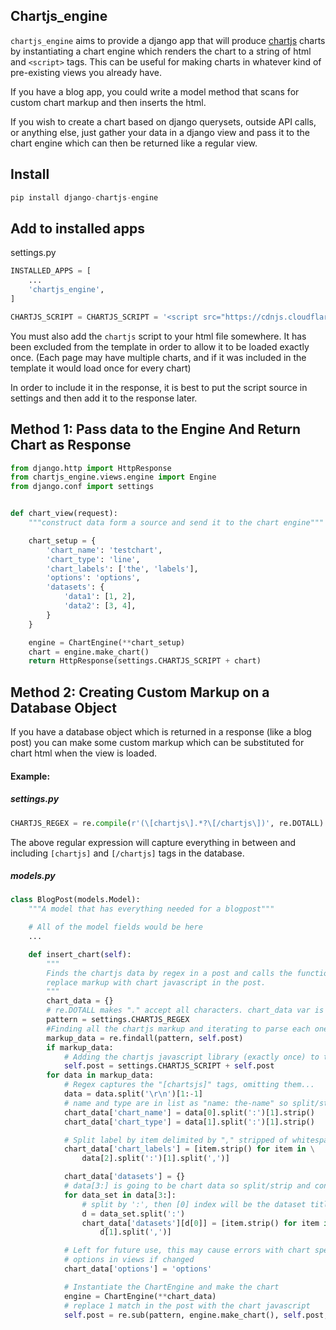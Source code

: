## Chartjs_engine

`chartjs_engine` aims to provide a django app that will produce [chartjs](http://www.chartjs.org/)
charts by instantiating a chart engine which renders the chart to a string of html and `<script>`
tags. This can be useful for making charts in whatever kind of pre-existing views you already
have.

If you have a blog app, you could write a model method that scans for custom chart markup and
then inserts the html.

If you wish to create a chart based on django querysets, outside API calls, or anything else, just gather your data in a django view and pass it to the chart engine which can then be returned like
a regular view.

## Install

```python
pip install django-chartjs-engine
```

## Add to installed apps

settings.py

```python
INSTALLED_APPS = [
    ...
    'chartjs_engine',
]

CHARTJS_SCRIPT = CHARTJS_SCRIPT = '<script src="https://cdnjs.cloudflare.com/ajax/libs/Chart.js/2.4.0/Chart.bundle.min.js"></script>'
```

You must also add the `chartjs` script to your html file somewhere. It has been excluded from the
template in order to allow it to be loaded exactly once. (Each page may have multiple charts, and
 if it was included in the template it would load once for every chart)

In order to include it in the response, it is best to put the script source in settings and then
 add it to the response later.

## Method 1: Pass data to the Engine And Return Chart as Response

```python
from django.http import HttpResponse
from chartjs_engine.views.engine import Engine
from django.conf import settings


def chart_view(request):
    """construct data form a source and send it to the chart engine"""

    chart_setup = {
		'chart_name': 'testchart',
		'chart_type': 'line',
		'chart_labels': ['the', 'labels'],
		'options': 'options',
		'datasets': {
			'data1': [1, 2],
			'data2': [3, 4],
		}
    }

    engine = ChartEngine(**chart_setup)
    chart = engine.make_chart()
    return HttpResponse(settings.CHARTJS_SCRIPT + chart)
```

## Method 2: Creating Custom Markup on a Database Object

If you have a database object which is returned in a response (like a blog post) you can make some
custom markup which can be substituted for chart html when the view is loaded.

#### Example:

##### settings.py
```python
CHARTJS_REGEX = re.compile(r'(\[chartjs\].*?\[/chartjs\])', re.DOTALL)
```

The above regular expression will capture everything in between and including `[chartjs]` and `[/chartjs]` tags in the database.

##### models.py
```python
class BlogPost(models.Model):
	"""A model that has everything needed for a blogpost"""

	# All of the model fields would be here
	...

	def insert_chart(self):
		"""
		Finds the chartjs data by regex in a post and calls the function to
		replace markup with chart javascript in the post.
		"""
		chart_data = {}
		# re.DOTALL makes "." accept all characters. chart_data var is list of matches.
		pattern = settings.CHARTJS_REGEX
		#Finding all the chartjs markup and iterating to parse each one
		markup_data = re.findall(pattern, self.post)
		if markup_data:
		    # Adding the chartjs javascript library (exactly once) to the html
		    self.post = settings.CHARTJS_SCRIPT + self.post
		for data in markup_data:
			# Regex captures the "[chartsjs]" tags, omitting them...
			data = data.split('\r\n')[1:-1]
			# name and type are in list as "name: the-name" so split/strip whitespace
			chart_data['chart_name'] = data[0].split(':')[1].strip()
			chart_data['chart_type'] = data[1].split(':')[1].strip()

			# Split label by item delimited by "," stripped of whitespace.
			chart_data['chart_labels'] = [item.strip() for item in \
				data[2].split(':')[1].split(',')]

			chart_data['datasets'] = {}
			# data[3:] is going to be chart data so split/strip and convert to json.
			for data_set in data[3:]:
				# split by ':', then [0] index will be the dataset title
				d = data_set.split(':')
				chart_data['datasets'][d[0]] = [item.strip() for item in \
					d[1].split(',')]

			# Left for future use, this may cause errors with chart specific
			# options in views if changed
			chart_data['options'] = 'options'

			# Instantiate the ChartEngine and make the chart
			engine = ChartEngine(**chart_data)
			# replace 1 match in the post with the chart javascript
			self.post = re.sub(pattern, engine.make_chart(), self.post, count=1)
```
